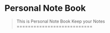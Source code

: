 Personal Note Book
==================

>This is Personal Note Book
>Keep your Notes
===========================



